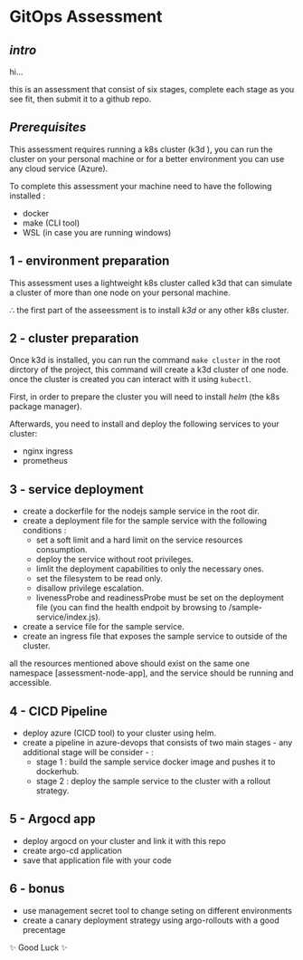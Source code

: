 # GitOps Assessment
## _intro_

hi...

this is an assessment that consist of six stages, complete each stage as you see fit, then submit it to a github repo.

## _Prerequisites_

This assessment requires running a k8s cluster (k3d ), you can run the cluster on your personal machine or for a better environment you can use any cloud service (Azure).

To complete this assessment your machine need to have the following installed :

- docker
- make (CLI tool)
- WSL (in case you are running windows)


## 1 - environment preparation

This assessment uses a lightweight k8s cluster called k3d that can simulate a cluster of more than one node on your personal machine. 

∴ the first part of the asseessment is to install _k3d_ or any other k8s cluster.

## 2 - cluster preparation 

Once k3d is installed, you can run the command `make cluster` in the root dirctory of the project, this command will create a k3d cluster of one node. once the cluster is created you can interact with it using `kubectl`.

First, in order to prepare the cluster you will need to install _helm_ (the k8s package manager). 

Afterwards, you need to install and deploy the following services to your cluster: 

- nginx ingress 
- prometheus 

## 3 - service deployment

- create a dockerfile for the nodejs sample service in the root dir.
- create a deployment file for the sample service with the following conditions :
    - set a soft limit and a hard limit on the service resources consumption.
    - deploy the service without root privileges.
    - limlit the deployment capabilities to only the necessary ones.
    - set the filesystem to be read only.
    - disallow privilege escalation.
    - livenessProbe and readinessProbe must be set on the deployment file (you can find the health endpoit by browsing to /sample-service/index.js).
- create a service file for the sample service.
- create an ingress file that exposes the sample service to outside of the cluster.

all the resources mentioned above should exist on the same one namespace [assessment-node-app], and the service should be running and accessible. 

## 4 - CICD Pipeline 

- deploy azure (CICD tool) to your cluster using helm.
- create a pipeline in azure-devops that consists of two main stages - any additional stage will be consider - : 
    - stage 1 : build the sample service docker image and pushes it to dockerhub.
    - stage 2 : deploy the sample service to the cluster with a rollout strategy.

## 5 - Argocd app

- deploy argocd on your cluster and link it with this repo
- create argo-cd application
- save that application file with your code

## 6 - bonus

- use management secret tool to change seting on different environments
- create a canary deployment strategy using argo-rollouts with a good precentage

 ✨ Good Luck ✨
